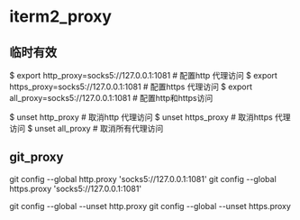 # iterm2_proxy


## 临时有效

$ export http_proxy=socks5://127.0.0.1:1081 # 配置http 代理访问
$ export https_proxy=socks5://127.0.0.1:1081 # 配置https 代理访问
$ export all_proxy=socks5://127.0.0.1:1081 # 配置http和https访问

$ unset http_proxy  # 取消http 代理访问
$ unset https_proxy # 取消https 代理访问
$ unset all_proxy # 取消所有代理访问


## git_proxy

git config --global http.proxy 'socks5://127.0.0.1:1081' 
git config --global https.proxy 'socks5://127.0.0.1:1081'

git config --global --unset http.proxy
git config --global --unset https.proxy

